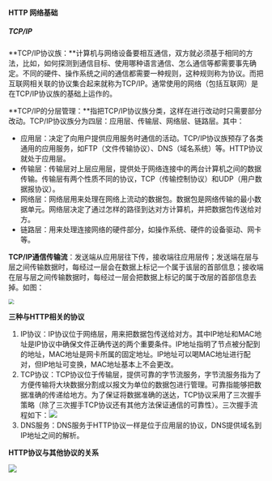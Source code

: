 #### HTTP 网络基础

##### TCP/IP

**TCP/IP协议族：**计算机与网络设备要相互通信，双方就必须基于相同的方法，比如，如何探测到通信目标、使用哪种语言通信、怎么通信等都需要事先确定。不同的硬件、操作系统之间的通信都需要一种规则，这种规则称为协议。而把互联网相关联的协议集合起来就称为TCP/IP。通常使用的网络（包括互联网）是在TCP/IP协议族的基础上运作的。

**TCP/IP的分层管理：**指把TCP/IP协议族分类，这样在进行改动时只需要部分改动。TCP/IP协议族分为四层：应用层、传输层、网络层、链路层。其中：

- 应用层：决定了向用户提供应用服务时通信的活动。TCP/IP协议族预存了各类通用的应用服务，如FTP（文件传输协议）、DNS（域名系统）等。HTTP协议就处于应用层。
- 传输层：传输层对上层应用层，提供处于网络连接中的两台计算机之间的数据传输。传输层有两个性质不同的协议，TCP（传输控制协议）和UDP（用户数据报协议）。
- 网络层：网络层用来处理在网络上流动的数据包。数据包是网络传输的最小数据单元。网络层决定了通过怎样的路径到达对方计算机，并把数据包传送给对方。
- 链路层：用来处理连接网络的硬件部分，如操作系统、硬件的设备驱动、网卡等。

**TCP/IP通信传输流**：发送端从应用层往下传，接收端往应用层传；发送端在层与层之间传输数据时，每经过一层会在数据上标记一个属于该层的首部信息；接收端在层与层之间传输数据时，每经过一层会把数据上标记的属于改层的首部信息去掉。如图：

<img src="C:\Users\acer\aioverg\前端\img\012.jpg" style="zoom: 67%;" />

**三种与HTTP相关的协议**

1. IP协议：IP协议位于网络层，用来把数据包传送给对方。其中IP地址和MAC地址是IP协议中确保文件正确传送的两个重要条件。IP地址指明了节点被分配到的地址，MAC地址是网卡所属的固定地址。IP地址可以喝MAC地址进行配对，但IP地址可变换，MAC地址基本上不会更改。
2. TCP协议：TCP协议位于传输层，提供可靠的字节流服务，字节流服务指为了方便传输将大块数据分割成以报文为单位的数据包进行管理。可靠指能够把数据准确的传递给地方。为了保证将数据准确的送达，TCP协议采用了三次握手策略（除了三次握手TCP协议还有其他方法保证通信的可靠性）。三次握手流程如下：![](C:\Users\acer\aioverg\前端\img\013.jpg)
3. DNS服务：DNS服务于HTTP协议一样是位于应用层的协议，DNS提供域名到IP地址之间的解析。

**HTTP协议与其他协议的关系**

![](C:\Users\acer\aioverg\前端\img\014.jpg)

